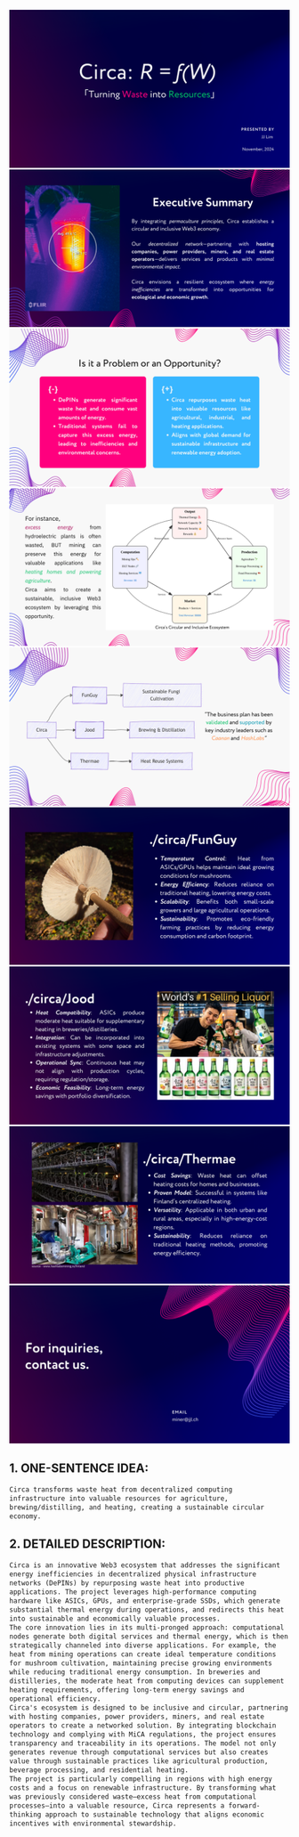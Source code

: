 ![Image 1](deck/1.png)
![Image 2](deck/2.png)
![Image 3](deck/3.png)
![Image 4](deck/4.png)
![Image 5](deck/5.png)
![Image 6](deck/6.png)
![Image 7](deck/7.png)
![Image 8](deck/8.png)
![Image 9](deck/9.png)

## 1. **ONE-SENTENCE IDEA:**
```
Circa transforms waste heat from decentralized computing infrastructure into valuable resources for agriculture, brewing/distilling, and heating, creating a sustainable circular economy.
```

## 2. **DETAILED DESCRIPTION:**
    Circa is an innovative Web3 ecosystem that addresses the significant energy inefficiencies in decentralized physical infrastructure networks (DePINs) by repurposing waste heat into productive applications. The project leverages high-performance computing hardware like ASICs, GPUs, and enterprise-grade SSDs, which generate substantial thermal energy during operations, and redirects this heat into sustainable and economically valuable processes.
    The core innovation lies in its multi-pronged approach: computational nodes generate both digital services and thermal energy, which is then strategically channeled into diverse applications. For example, the heat from mining operations can create ideal temperature conditions for mushroom cultivation, maintaining precise growing environments while reducing traditional energy consumption. In breweries and distilleries, the moderate heat from computing devices can supplement heating requirements, offering long-term energy savings and operational efficiency.
    Circa's ecosystem is designed to be inclusive and circular, partnering with hosting companies, power providers, miners, and real estate operators to create a networked solution. By integrating blockchain technology and complying with MiCA regulations, the project ensures transparency and traceability in its operations. The model not only generates revenue through computational services but also creates value through sustainable practices like agricultural production, beverage processing, and residential heating.
    The project is particularly compelling in regions with high energy costs and a focus on renewable infrastructure. By transforming what was previously considered waste—excess heat from computational processes—into a valuable resource, Circa represents a forward-thinking approach to sustainable technology that aligns economic incentives with environmental stewardship.
